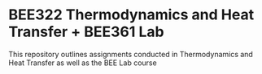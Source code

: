 # BEE322 Thermodynamics and Heat Transfer + BEE361 Lab
This repository outlines assignments conducted in Thermodynamics and Heat Transfer as well as the BEE Lab course
